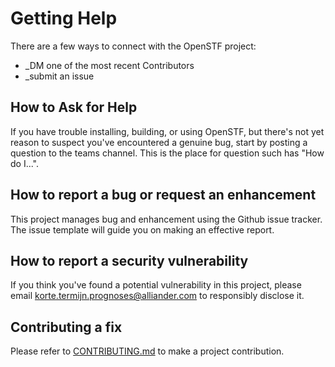<!--
SPDX-FileCopyrightText: 2017-2022 Contributors to the OpenSTEF project <korte.termijn.prognoses@alliander.com> 

SPDX-License-Identifier: MPL-2.0
-->
# Getting Help

There are a few ways to connect with the OpenSTF project:

* _DM one of the most recent Contributors
* _submit an issue

## How to Ask for Help

If you have trouble installing, building, or using OpenSTF, but there's not yet reason to suspect you've encountered a genuine bug,
start by posting a question to the teams channel. This is the place for question such has "How do I...".

## How to report a bug or request an enhancement

This project manages bug and enhancement using the Github issue tracker. The issue template will guide you on making an effective report.

## How to report a security vulnerability

If you think you've found a potential vulnerability in this project, please
email korte.termijn.prognoses@alliander.com to responsibly disclose it.

## Contributing a fix

Please refer to [CONTRIBUTING.md](CONTRIBUTING.md) to make a project contribution.
